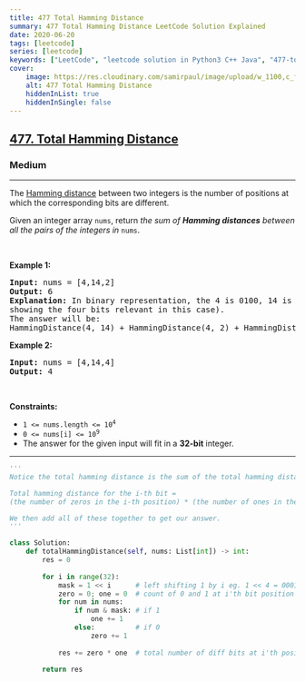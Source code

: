 ```yaml
---
title: 477 Total Hamming Distance
summary: 477 Total Hamming Distance LeetCode Solution Explained
date: 2020-06-20
tags: [leetcode]
series: [leetcode]
keywords: ["LeetCode", "leetcode solution in Python3 C++ Java", "477-total-hamming-distance LeetCode Solution Explained"]
cover:
    image: https://res.cloudinary.com/samirpaul/image/upload/w_1100,c_fit,co_rgb:FFFFFF,l_text:Arial_75_bold:477 Total Hamming Distance - Solution Explained/problem-solving.webp
    alt: 477 Total Hamming Distance
    hiddenInList: true
    hiddenInSingle: false
---
```



<h2><a href="https://leetcode.com/problems/total-hamming-distance/">477. Total Hamming Distance</a></h2><h3>Medium</h3><hr><div><p>The <a href="https://en.wikipedia.org/wiki/Hamming_distance" target="_blank">Hamming distance</a> between two integers is the number of positions at which the corresponding bits are different.</p>

<p>Given an integer array <code>nums</code>, return <em>the sum of <strong>Hamming distances</strong> between all the pairs of the integers in</em> <code>nums</code>.</p>

<p>&nbsp;</p>
<p><strong>Example 1:</strong></p>

<pre><strong>Input:</strong> nums = [4,14,2]
<strong>Output:</strong> 6
<strong>Explanation:</strong> In binary representation, the 4 is 0100, 14 is 1110, and 2 is 0010 (just
showing the four bits relevant in this case).
The answer will be:
HammingDistance(4, 14) + HammingDistance(4, 2) + HammingDistance(14, 2) = 2 + 2 + 2 = 6.
</pre>

<p><strong>Example 2:</strong></p>

<pre><strong>Input:</strong> nums = [4,14,4]
<strong>Output:</strong> 4
</pre>

<p>&nbsp;</p>
<p><strong>Constraints:</strong></p>

<ul>
	<li><code>1 &lt;= nums.length &lt;= 10<sup>4</sup></code></li>
	<li><code>0 &lt;= nums[i] &lt;= 10<sup>9</sup></code></li>
	<li>The answer for the given input will fit in a <strong>32-bit</strong> integer.</li>
</ul>
</div>

---




```python
'''
Notice the total hamming distance is the sum of the total hamming distance for each of the i-th bits separately.

Total hamming distance for the i-th bit = 
(the number of zeros in the i-th position) * (the number of ones in the i-th position).

We then add all of these together to get our answer.
'''

class Solution:
    def totalHammingDistance(self, nums: List[int]) -> int:
        res = 0
        
        for i in range(32):
            mask = 1 << i      # left shifting 1 by i eg. 1 << 4 = 00010000
            zero = 0; one = 0  # count of 0 and 1 at i'th bit position for all elements of nums
            for num in nums:
                if num & mask: # if 1
                    one += 1   
                else:          # if 0
                    zero += 1
            
            res += zero * one  # total number of diff bits at i'th position
        
        return res
```
